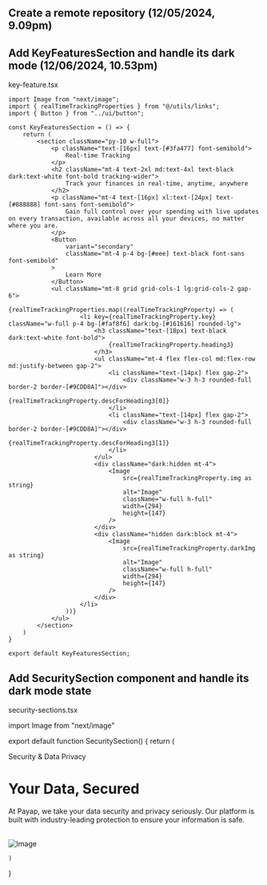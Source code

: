 ## Create a remote repository (12/05/2024, 9.09pm)
## Add KeyFeaturesSection and handle its dark mode (12/06/2024, 10.53pm)
key-feature.tsx

    import Image from "next/image";
    import { realTimeTrackingProperties } from "@/utils/links";
    import { Button } from "../ui/button";
    
    const KeyFeaturesSection = () => {
        return (
            <section className="py-10 w-full">
                <p className="text-[16px] text-[#3fa477] font-semibold">
                    Real-time Tracking
                </p>
                <h2 className="mt-4 text-2xl md:text-4xl text-black dark:text-white font-bold tracking-wider">
                    Track your finances in real-time, anytime, anywhere
                </h2>
                <p className="mt-4 text-[16px] xl:text-[24px] text-[#888888] font-sans font-semibold">
                    Gain full control over your spending with live updates on every transaction, available across all your devices, no matter where you are.
                </p>
                <Button 
                    variant="secondary"
                    className="mt-4 p-4 bg-[#eee] text-black font-sans font-semibold"
                >
                    Learn More
                </Button>
                <ul className="mt-8 grid grid-cols-1 lg:grid-cols-2 gap-6">
                    {realTimeTrackingProperties.map((realTimeTrackingProperty) => (
                        <li key={realTimeTrackingProperty.key} className="w-full p-4 bg-[#faf8f6] dark:bg-[#161616] rounded-lg">
                            <h3 className="text-[18px] text-black dark:text-white font-bold">
                                {realTimeTrackingProperty.heading3}
                            </h3>
                            <ul className="mt-4 flex flex-col md:flex-row md:justify-between gap-2">
                                <li className="text-[14px] flex gap-2">
                                    <div className="w-3 h-3 rounded-full border-2 border-[#9CDD8A]"></div>
                                    {realTimeTrackingProperty.descForHeading3[0]}
                                </li>
                                <li className="text-[14px] flex gap-2">
                                    <div className="w-3 h-3 rounded-full border-2 border-[#9CDD8A]"></div>
                                    {realTimeTrackingProperty.descForHeading3[1]}
                                </li>
                            </ul>
                            <div className="dark:hidden mt-4">
                                <Image
                                    src={realTimeTrackingProperty.img as string}
                                    alt="Image"
                                    className="w-full h-full"
                                    width={294}
                                    height={147}
                                />
                            </div>
                            <div className="hidden dark:block mt-4">
                                <Image
                                    src={realTimeTrackingProperty.darkImg as string}
                                    alt="Image"
                                    className="w-full h-full"
                                    width={294}
                                    height={147}
                                />
                            </div>
                        </li>
                    ))}
                </ul>
            </section>
        )
    }
    
    export default KeyFeaturesSection;

## Add SecuritySection component and handle its dark mode state
security-sections.tsx

    
import Image from "next/image"

export default function SecuritySection() {
    return (
        <div className="min-h-screen bg-black dark:bg-[#EEEEEE] relative overflow-hidden">
            <div className="absolute inset-0 bg-gradient-to-br from-purple-500/10 via-transparent to-emerald-500/10" />
                <div className="container mx-auto px-4 py-20 relative">
                    <div className="text-center mb-20">
                    <p className="text-emerald-400 font-semibold mb-4">Security & Data Privacy</p>
                    <h1 className="text-5xl md:text-6xl font-bold text-white dark:text-black mb-6">
                        Your Data, Secured
                    </h1>
                    <p className="text-gray-400 dark:text-[#888888] font-semibold max-w-2xl mx-auto text-lg">
                        At Payap, we take your data security and privacy seriously. Our platform is built with industry-leading protection to ensure your information is safe.
                    </p>
                </div>          
                <div className="mx-auto">
                    <Image 
                        src="/security_section.png"
                        alt="Image"
                        className="w-full h-full"
                        width={1440}
                        height={1081}
                    />
                </div> 
            </div>
        </div>
        
    )
}


